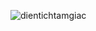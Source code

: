 ![dientichtamgiac](https://github.com/VanHoang110802/Competitive_Programming/assets/108053955/9e1a930c-0fa4-48d7-88e3-35fef66fd450)
